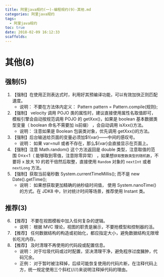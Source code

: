```yaml
---
title: 阿里java规约(一)-编程规约(9)-其他.md
categories: 阿里java规约
tags:
  - 阿里java规约
toc: true
date: 2018-02-09 16:12:33
scaffolds:
---
```

# 其他(8)
## 强制(5)
1. 【强制】在使用正则表达式时，利用好其预编译功能，可以有效加快正则匹配速度。
    * 说明： 不要在方法体内定义： Pattern pattern = Pattern.compile(规则);
2. 【强制】 velocity 调用 POJO 类的属性时，建议直接使用属性名取值即可，模板引擎会自动按规范调用 POJO 的 getXxx()，如果是 boolean 基本数据类型变量（ boolean 命名不需要加 is前缀） ，会自动调用 isXxx()方法。
    * 说明： 注意如果是 Boolean 包装类对象，优先调用 getXxx()的方法。
3. 【强制】后台输送给页面的变量必须加$!{var}——中间的感叹号。
    * 说明： 如果 var=null 或者不存在，那么${var}会直接显示在页面上。
4. 【强制】注意 Math.random() 这个方法返回是 double 类型，注意取值的范围 0≤x<1（ 能够取到零值，注意除零异常） ，如果想`获取整数类型的随机数`，不要将 x 放大 10 的若干倍然后取整，直接使用 `Random` 对象的 `nextInt` 或者 `nextLong` 方法。
5. 【强制】获取当前毫秒数 System.currentTimeMillis(); 而不是 new Date().getTime();
    * 说明： 如果想获取更加精确的纳秒级时间值， 使用 System.nanoTime()的方式。在 JDK8 中，针对统计时间等场景，推荐使用 Instant 类。

## 推荐(3)
6. 【推荐】 不要在视图模板中加入任何复杂的逻辑。
    * 说明： 根据 MVC 理论，视图的职责是展示，不要抢模型和控制器的活。
7. 【推荐】 任何数据结构的构造或初始化，都应指定大小，避免数据结构无限增长吃光内存。
8. 【推荐】 及时清理不再使用的代码段或配置信息。
    * 说明： 对于垃圾代码或过时配置，坚决清理干净，避免程序过度臃肿，代码冗余。
    * 正例： 对于暂时被注释掉，后续可能恢复使用的代码片断，在注释代码上方，统一规定使用三个斜杠(///)来说明注释掉代码的理由。